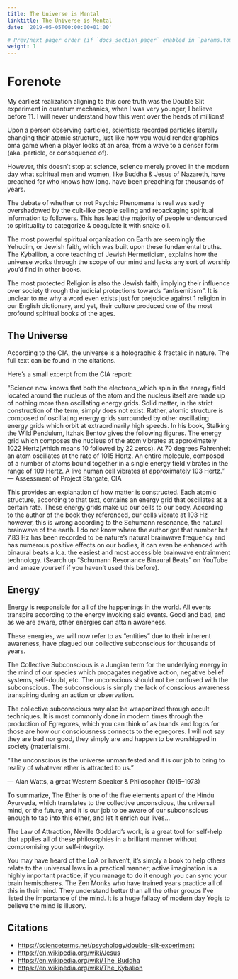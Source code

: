 ```yaml
---
title: The Universe is Mental
linktitle: The Universe is Mental
date: '2019-05-05T00:00:00+01:00'

# Prev/next pager order (if `docs_section_pager` enabled in `params.toml`)
weight: 1
---
```

# Forenote
My earliest realization aligning to this core truth was the Double Slit experiment in quantum mechanics, when I was very younger, I believe before 11. I will never understand how this went over the heads of millions!

Upon a person observing particles, scientists recorded particles literally changing their atomic structure, just like how you would render graphics oma game when a player looks at an area, from a wave to a denser form (aka. particle, or consequence of).

However, this doesn’t stop at science, science merely proved in the modern day what spiritual men and women, like Buddha & Jesus of Nazareth, have preached for who knows how long. have been preaching for thousands of years.

The debate of whether or not Psychic Phenomena is real was sadly overshadowed by the cult-like people selling and repackaging spiritual information to followers. This has lead the majority of people undenounced to spirituality to categorize & coagulate it with snake oil.

The most powerful spiritual organization on Earth are seemingly the Yehudim, or Jewish faith, which was built upon these fundamental truths. The Kyballion, a core teaching of Jewish Hermeticism, explains how the universe works through the scope of our mind and lacks any sort of worship you’d find in other books.

The most protected Religion is also the Jewish faith, implying their influence over society through the judicial protections towards “antisemitism”. It is unclear to me why a word even exists just for prejudice against 1 religion in our English dictionary, and yet, their culture produced one of the most profound spiritual books of the ages.

## The Universe
According to the CIA, the universe is a holographic & fractalic in nature. The full text can be found in the citations.

Here’s a small excerpt from the CIA report:

“Science now knows that both the electrons_which spin in the energy field located around the nucleus of the atom and the nucleus itself are made up of nothing more than oscillating energy grids. Solid matter, in the strict construction of the term, simply does not exist. Rather, atomic structure is composed of oscillating energy grids surrounded by other oscillating energy grids which orbit at extraordinarily high speeds. In his book, Stalking the Wild Pendulum, Itzhak Bentov gives the following figures. The energy grid which composes the nucleus of the atom vibrates at approximately 1022 Hertz(which means 10 followed by 22 zeros). At 70 degrees Fahrenheit an atom oscillates at the rate of 1015 Hertz. An entire molecule, composed of a number of atoms bound together in a single energy field vibrates in the range of 109 Hertz. A live human cell vibrates at approximately 103 Hertz.” — Assessment of Project Stargate, CIA

This provides an explanation of how matter is constructed. Each atomic structure, according to that text, contains an energy grid that oscillates at a certain rate. These energy grids make up our cells to our body. According to the author of the book they referenced, our cells vibrate at 103 Hz however, this is wrong according to the Schumann resonance, the natural brainwave of the earth. I do not know where the author got that number but 7.83 Hz has been recorded to be nature’s natural brainwave frequency and has numerous positive effects on our bodies, it can even be enhanced with binaural beats a.k.a. the easiest and most accessible brainwave entrainment technology. (Search up “Schumann Resonance Binaural Beats” on YouTube and amaze yourself if you haven’t used this before).

## Energy
Energy is responsible for all of the happenings in the world. All events transpire according to the energy invoking said events. Good and bad, and as we are aware, other energies can attain awareness.

These energies, we will now refer to as “entities” due to their inherent awareness, have plagued our collective subconscious for thousands of years.

The Collective Subconscious is a Jungian term for the underlying energy in the mind of our species which propagates negative action, negative belief systems, self-doubt, etc. The unconscious should not be confused with the subconscious. The subconscious is simply the lack of conscious awareness transpiring during an action or observation.

The collective subconscious may also be weaponized through occult techniques. It is most commonly done in modern times through the production of Egregores, which you can think of as brands and logos for those are how our consciousness connects to the egregores. I will not say they are bad nor good, they simply are and happen to be worshipped in society (materialism).

“The unconscious is the universe unmanifested and it is our job to bring to reality of whatever ether is attracted to us.”

— Alan Watts, a great Western Speaker & Philosopher (1915–1973)

To summarize, The Ether is one of the five elements apart of the Hindu Ayurveda, which translates to the collective unconscious, the universal mind, or the future, and it is our job to be aware of our subconscious enough to tap into this ether, and let it enrich our lives…

The Law of Attraction, Neville Goddard’s work, is a great tool for self-help that applies all of these philosophies in a brilliant manner without compromising your self-integrity.

You may have heard of the LoA or haven’t, it’s simply a book to help others relate to the universal laws in a practical manner; active imagination is a highly important practice, if you manage to do it enough you can sync your brain hemispheres. The Zen Monks who have trained years practice all of this in their mind. They understand better than all the other groups I’ve listed the importance of the mind. It is a huge fallacy of modern day Yogis to believe the mind is illusory.

## Citations
* https://scienceterms.net/psychology/double-slit-experiment
* https://en.wikipedia.org/wiki/Jesus
* https://en.wikipedia.org/wiki/The_Buddha
* https://en.wikipedia.org/wiki/The_Kybalion